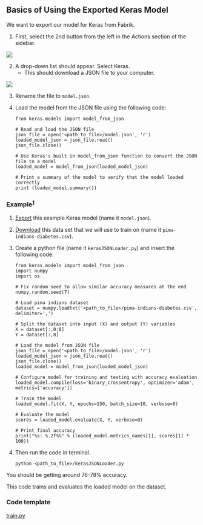 ## Basics of Using the Exported Keras Model

We want to export our model for Keras from Fabrik.

1. First, select the 2nd button from the left in the Actions section of the sidebar.
<img src="https://raw.githubusercontent.com/Cloud-CV/Fabrik/master/tutorials/exportbutton.png">

2. A drop-down list should appear. Select Keras.
    * This should download a JSON file to your computer.
<img src="https://raw.githubusercontent.com/Cloud-CV/Fabrik/master/tutorials/exportdropdown.png">

3. Rename the file to ```model.json```.

4. Load the model from the JSON file using the following code:
    ```
    from keras.models import model_from_json

    # Read and load the JSON file
    json_file = open('<path_to_file>/model.json', 'r')
    loaded_model_json = json_file.read()
    json_file.close()

    # Use Keras's built in model_from_json function to convert the JSON file to a model
    loaded_model = model_from_json(loaded_model_json)

    # Print a summary of the model to verify that the model loaded correctly
    print (loaded_model.summary())
    ```
### Example<sup>[1](https://machinelearningmastery.com/save-load-keras-deep-learning-models/)</sup>
1. [Export](http://fabrik.cloudcv.org/caffe/load?id=20171207035101pfjnz) this example Keras model (name it ```model.json```).

2. [Download](http://archive.ics.uci.edu/ml/machine-learning-databases/pima-indians-diabetes/pima-indians-diabetes.data) this data set that we will use to train on (name it ```pima-indians-diabetes.csv```).

3. Create a python file (name it ```kerasJSONLoader.py```) and insert the following code:
   ```
   from keras.models import model_from_json
   import numpy
   import os

   # Fix random seed to allow similar accuracy measures at the end
   numpy.random.seed(7)

   # Load pima indians dataset
   dataset = numpy.loadtxt('<path_to_file>/pima-indians-diabetes.csv', delimiter=',')

   # Split the dataset into input (X) and output (Y) variables
   X = dataset[:,0:8]
   Y = dataset[:,8]

   # Load the model from JSON file
   json_file = open('<path_to_file>/model.json', 'r')
   loaded_model_json = json_file.read()
   json_file.close()
   loaded_model = model_from_json(loaded_model_json)

   # Configure model for training and testing with accuracy evaluation
   loaded_model.compile(loss='binary_crossentropy', optimizer='adam', metrics=['accuracy'])

   # Train the model
   loaded_model.fit(X, Y, epochs=150, batch_size=10, verbose=0)

   # Evaluate the model
   scores = loaded_model.evaluate(X, Y, verbose=0)

   # Print final accuracy
   print("%s: %.2f%%" % (loaded_model.metrics_names[1], scores[1] * 100))
   ```
4. Then run the code in terminal.
   ```
   python <path_to_file>/kerasJSONLoader.py
   ```
You should be getting around 76-78% accuracy.

This code trains and evaluates the loaded model on the dataset.

### Code template
[train.py](../example/train.py)
